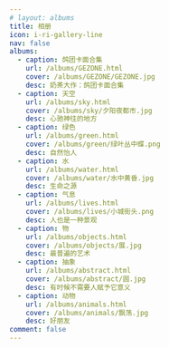 ```yaml
---
# layout: albums
title: 相册
icon: i-ri-gallery-line
nav: false
albums:
  - caption: 鸽团卡面合集
    url: /albums/GEZONE.html
    cover: /albums/GEZONE/GEZONE.jpg
    desc: 奶茶大作：鸽团卡面合集
  - caption: 天空
    url: /albums/sky.html
    cover: /albums/sky/夕阳夜都市.jpg
    desc: 心驰神往的地方
  - caption: 绿色
    url: /albums/green.html
    cover: /albums/green/绿叶丛中蝶.png
    desc: 自然怡人
  - caption: 水
    url: /albums/water.html
    cover: /albums/water/水中黄昏.jpg
    desc: 生命之源
  - caption: 气息
    url: /albums/lives.html
    cover: /albums/lives/小城街头.png
    desc: 人也是一种景观
  - caption: 物
    url: /albums/objects.html
    cover: /albums/objects/展.jpg
    desc: 最普遍的艺术
  - caption: 抽象
    url: /albums/abstract.html
    cover: /albums/abstract/圆.jpg
    desc: 有时候不需要人赋予它意义
  - caption: 动物
    url: /albums/animals.html
    cover: /albums/animals/飘荡.jpg
    desc: 好朋友
comment: false
---
```


